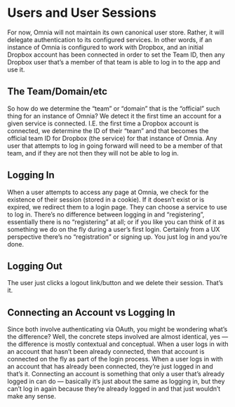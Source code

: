 # Users and User Sessions

For now, Omnia will not maintain its own canonical user store.
Rather, it will delegate authentication to its configured services.
In other words, if an instance of Omnia is configured to work with
Dropbox, and an initial Dropbox account has been connected in order
to set the Team ID, then any Dropbox user that’s a member of that
team is able to log in to the app and use it.

## The Team/Domain/etc

So how do we determine the “team” or “domain” that is the “official”
such thing for an instance of Omnia? We detect it the first time an
account for a given service is connected. I.E. the first time a Dropbox
account is connected, we determine the ID of their “team” and that
becomes the official team ID for Dropbox (the service) for that instance
of Omnia. Any user that attempts to log in going forward will need to
be a member of that team, and if they are not then they will not be able
to log in.

## Logging In

When a user attempts to access any page at Omnia, we check for the existence
of their session (stored in a cookie). If it doesn’t exist or is expired,
we redirect them to a login page. They can choose a service to use to log in.
There’s no difference between logging in and “registering”, essentially there
is no “registering” at all; or if you like you can think of it as something we
do on the fly during a user’s first login. Certainly from a UX perspective there’s
no “registration” or signing up. You just log in and you’re done.

## Logging Out

The user just clicks a logout link/button and we delete their session. That’s it.

## Connecting an Account vs Logging In

Since both involve authenticating via OAuth, you might be wondering what’s the
difference? Well, the concrete steps involved are almost identical, yes — the
difference is mostly contextual and conceptual. When a user logs in with an account
that hasn’t been already connected, then that account is connected on the fly
as part of the login process. When a user logs in with an account that has already
been connected, they’re just logged in and that’s it. Connecting an account is something
that only a user that’s already logged in can do — basically it’s just about the same
as logging in, but they can’t log in again because they’re already logged in and that
just wouldn’t make any sense.
